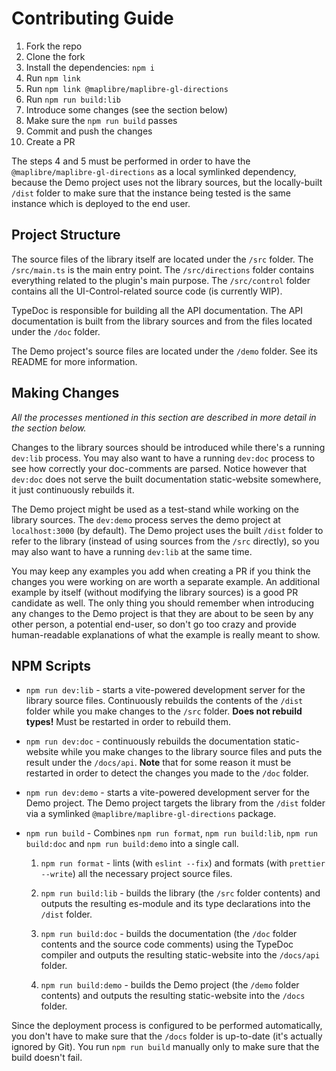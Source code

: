 # Contributing Guide

1. Fork the repo
2. Clone the fork
3. Install the dependencies: `npm i`
4. Run `npm link`
5. Run `npm link @maplibre/maplibre-gl-directions`
6. Run `npm run build:lib`
7. Introduce some changes (see the section below)
8. Make sure the `npm run build` passes
9. Commit and push the changes
10. Create a PR

The steps 4 and 5 must be performed in order to have the `@maplibre/maplibre-gl-directions` as a local symlinked dependency, because the Demo project uses not the library sources, but the locally-built `/dist` folder to make sure that the instance being tested is the same instance which is deployed to the end user.

## Project Structure

The source files of the library itself are located under the `/src` folder. The `/src/main.ts` is the main entry point. The `/src/directions` folder contains everything related to the plugin's main purpose. The `/src/control` folder contains all the UI-Control-related source code (is currently WIP).

TypeDoc is responsible for building all the API documentation. The API documentation is built from the library sources and from the files located under the `/doc` folder.

The Demo project's source files are located under the `/demo` folder. See its README for more information.

## Making Changes

_All the processes mentioned in this section are described in more detail in the section below._

Changes to the library sources should be introduced while there's a running `dev:lib` process. You may also want to have a running `dev:doc` process to see how correctly your doc-comments are parsed. Notice however that `dev:doc` does not serve the built documentation static-website somewhere, it just continuously rebuilds it.

The Demo project might be used as a test-stand while working on the library sources. The `dev:demo` process serves the demo project at `localhost:3000` (by default). The Demo project uses the built `/dist` folder to refer to the library (instead of using sources from the `/src` directly), so you may also want to have a running `dev:lib` at the same time.

You may keep any examples you add when creating a PR if you think the changes you were working on are worth a separate example. An additional example by itself (without modifying the library sources) is a good PR candidate as well. The only thing you should remember when introducing any changes to the Demo project is that they are about to be seen by any other person, a potential end-user, so don't go too crazy and provide human-readable explanations of what the example is really meant to show.

## NPM Scripts

- `npm run dev:lib` - starts a vite-powered development server for the library source files. Continuously rebuilds the contents of the `/dist` folder while you make changes to the `/src` folder. **Does not rebuild types!** Must be restarted in order to rebuild them.

- `npm run dev:doc` - continuously rebuilds the documentation static-website while you make changes to the library source files and puts the result under the `/docs/api`. **Note** that for some reason it must be restarted in order to detect the changes you made to the `/doc` folder.

- `npm run dev:demo` - starts a vite-powered development server for the Demo project. The Demo project targets the library from the `/dist` folder via a symlinked `@maplibre/maplibre-gl-directions` package.

- `npm run build` - Combines `npm run format`, `npm run build:lib`, `npm run build:doc` and `npm run build:demo` into a single call.

  1. `npm run format` - lints (with `eslint --fix`) and formats (with `prettier --write`) all the necessary project source files.

  2. `npm run build:lib` - builds the library (the `/src` folder contents) and outputs the resulting es-module and its type declarations into the `/dist` folder.

  3. `npm run build:doc` - builds the documentation (the `/doc` folder contents and the source code comments) using the TypeDoc compiler and outputs the resulting static-website into the `/docs/api` folder.

  4. `npm run build:demo` - builds the Demo project (the `/demo` folder contents) and outputs the resulting static-website into the `/docs` folder.

Since the deployment process is configured to be performed automatically, you don't have to make sure that the `/docs` folder is up-to-date (it's actually ignored by Git). You run `npm run build` manually only to make sure that the build doesn't fail.
